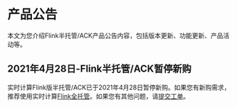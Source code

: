 # 产品公告

本文为您介绍Flink半托管/ACK产品公告内容，包括版本更新、功能更新、产品活动等。

## 2021年4月28日-Flink半托管/ACK暂停新购

实时计算Flink版半托管/ACK已于2021年4月28日暂停新购。如果您有新购需求，推荐使用实时计算[Flink全托管](/cn.zh-CN/Flink全托管/产品概览/概述.md)。如果您有其他问题，请[提交工单](https://selfservice.console.aliyun.com/ticket/createIndex?accounttraceid=f7b76db740fa486baa4b63bd5848fbc1idrb)。

